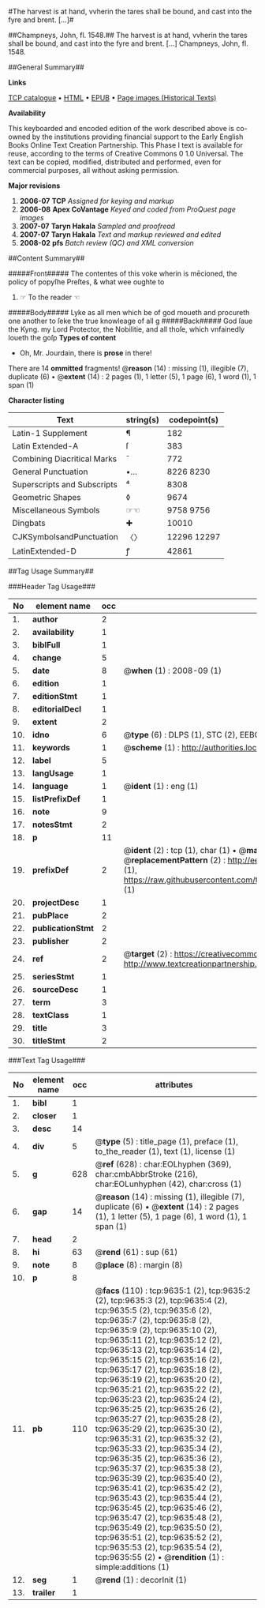 #The harvest is at hand, vvherin the tares shall be bound, and cast into the fyre and brent. [...]#

##Champneys, John, fl. 1548.##
The harvest is at hand, vvherin the tares shall be bound, and cast into the fyre and brent. [...]
Champneys, John, fl. 1548.

##General Summary##

**Links**

[TCP catalogue](http://www.ota.ox.ac.uk/tcp/)  • 
[HTML](http://tei.it.ox.ac.uk/tcp/Texts-HTML/free/A18/A18389.html)  • 
[EPUB](http://tei.it.ox.ac.uk/tcp/Texts-EPUB/free/A18/A18389.epub) • 
[Page images (Historical Texts)](https://data.historicaltexts.jisc.ac.uk/view?pubId=eebo-99844791e&pageId=eebo-99844791e-9635-1)

**Availability**

This keyboarded and encoded edition of the
	       work described above is co-owned by the institutions
	       providing financial support to the Early English Books
	       Online Text Creation Partnership. This Phase I text is
	       available for reuse, according to the terms of Creative
	       Commons 0 1.0 Universal. The text can be copied,
	       modified, distributed and performed, even for
	       commercial purposes, all without asking permission.

**Major revisions**

1. __2006-07__ __TCP__ *Assigned for keying and markup*
1. __2006-08__ __Apex CoVantage__ *Keyed and coded from ProQuest page images*
1. __2007-07__ __Taryn Hakala__ *Sampled and proofread*
1. __2007-07__ __Taryn Hakala__ *Text and markup reviewed and edited*
1. __2008-02__ __pfs__ *Batch review (QC) and XML conversion*

##Content Summary##

#####Front#####
The contentes of this voke wherin is mēcioned, the policy of popyſhe Preſtes, & what wee oughte to 
1. ☞ To the reader ☜

#####Body#####
Lyke as all men which be of god moueth and procureth one another to ſeke the true knowleage of all g
#####Back#####
God ſaue the Kyng. my Lord Protector, the Nobilitie, and all thoſe, which vnfainedly loueth the goſp
**Types of content**

  * Oh, Mr. Jourdain, there is **prose** in there!

There are 14 **ommitted** fragments! 
 @__reason__ (14) : missing (1), illegible (7), duplicate (6)  •  @__extent__ (14) : 2 pages (1), 1 letter (5), 1 page (6), 1 word (1), 1 span (1)

**Character listing**


|Text|string(s)|codepoint(s)|
|---|---|---|
|Latin-1 Supplement|¶|182|
|Latin Extended-A|ſ|383|
|Combining             Diacritical Marks|̄|772|
|General Punctuation|•…|8226 8230|
|Superscripts             and Subscripts|⁴|8308|
|Geometric Shapes|◊|9674|
|Miscellaneous Symbols|☞☜|9758 9756|
|Dingbats|✚|10010|
|CJKSymbolsandPunctuation|〈〉|12296 12297|
|LatinExtended-D|ꝭ|42861|

##Tag Usage Summary##

###Header Tag Usage###

|No|element name|occ|attributes|
|---|---|---|---|
|1.|__author__|2||
|2.|__availability__|1||
|3.|__biblFull__|1||
|4.|__change__|5||
|5.|__date__|8| @__when__ (1) : 2008-09 (1)|
|6.|__edition__|1||
|7.|__editionStmt__|1||
|8.|__editorialDecl__|1||
|9.|__extent__|2||
|10.|__idno__|6| @__type__ (6) : DLPS (1), STC (2), EEBO-CITATION (1), PROQUEST (1), VID (1)|
|11.|__keywords__|1| @__scheme__ (1) : http://authorities.loc.gov/ (1)|
|12.|__label__|5||
|13.|__langUsage__|1||
|14.|__language__|1| @__ident__ (1) : eng (1)|
|15.|__listPrefixDef__|1||
|16.|__note__|9||
|17.|__notesStmt__|2||
|18.|__p__|11||
|19.|__prefixDef__|2| @__ident__ (2) : tcp (1), char (1)  •  @__matchPattern__ (2) : ([0-9\-]+):([0-9IVX]+) (1), (.+) (1)  •  @__replacementPattern__ (2) : http://eebo.chadwyck.com/downloadtiff?vid=$1&page=$2 (1), https://raw.githubusercontent.com/textcreationpartnership/Texts/master/tcpchars.xml#$1 (1)|
|20.|__projectDesc__|1||
|21.|__pubPlace__|2||
|22.|__publicationStmt__|2||
|23.|__publisher__|2||
|24.|__ref__|2| @__target__ (2) : https://creativecommons.org/publicdomain/zero/1.0/ (1), http://www.textcreationpartnership.org/docs/. (1)|
|25.|__seriesStmt__|1||
|26.|__sourceDesc__|1||
|27.|__term__|3||
|28.|__textClass__|1||
|29.|__title__|3||
|30.|__titleStmt__|2||


###Text Tag Usage###

|No|element name|occ|attributes|
|---|---|---|---|
|1.|__bibl__|1||
|2.|__closer__|1||
|3.|__desc__|14||
|4.|__div__|5| @__type__ (5) : title_page (1), preface (1), to_the_reader (1), text (1), license (1)|
|5.|__g__|628| @__ref__ (628) : char:EOLhyphen (369), char:cmbAbbrStroke (216), char:EOLunhyphen (42), char:cross (1)|
|6.|__gap__|14| @__reason__ (14) : missing (1), illegible (7), duplicate (6)  •  @__extent__ (14) : 2 pages (1), 1 letter (5), 1 page (6), 1 word (1), 1 span (1)|
|7.|__head__|2||
|8.|__hi__|63| @__rend__ (61) : sup (61)|
|9.|__note__|8| @__place__ (8) : margin (8)|
|10.|__p__|8||
|11.|__pb__|110| @__facs__ (110) : tcp:9635:1 (2), tcp:9635:2 (2), tcp:9635:3 (2), tcp:9635:4 (2), tcp:9635:5 (2), tcp:9635:6 (2), tcp:9635:7 (2), tcp:9635:8 (2), tcp:9635:9 (2), tcp:9635:10 (2), tcp:9635:11 (2), tcp:9635:12 (2), tcp:9635:13 (2), tcp:9635:14 (2), tcp:9635:15 (2), tcp:9635:16 (2), tcp:9635:17 (2), tcp:9635:18 (2), tcp:9635:19 (2), tcp:9635:20 (2), tcp:9635:21 (2), tcp:9635:22 (2), tcp:9635:23 (2), tcp:9635:24 (2), tcp:9635:25 (2), tcp:9635:26 (2), tcp:9635:27 (2), tcp:9635:28 (2), tcp:9635:29 (2), tcp:9635:30 (2), tcp:9635:31 (2), tcp:9635:32 (2), tcp:9635:33 (2), tcp:9635:34 (2), tcp:9635:35 (2), tcp:9635:36 (2), tcp:9635:37 (2), tcp:9635:38 (2), tcp:9635:39 (2), tcp:9635:40 (2), tcp:9635:41 (2), tcp:9635:42 (2), tcp:9635:43 (2), tcp:9635:44 (2), tcp:9635:45 (2), tcp:9635:46 (2), tcp:9635:47 (2), tcp:9635:48 (2), tcp:9635:49 (2), tcp:9635:50 (2), tcp:9635:51 (2), tcp:9635:52 (2), tcp:9635:53 (2), tcp:9635:54 (2), tcp:9635:55 (2)  •  @__rendition__ (1) : simple:additions (1)|
|12.|__seg__|1| @__rend__ (1) : decorInit (1)|
|13.|__trailer__|1||
